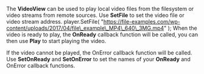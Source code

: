 The **VideoView** can be used to play local video files from the filesystem or video streams from remote sources.
Use **SetFile** to set the video file or video stream address.
<js>player.SetFile( "https://file-examples.com/wp-content/uploads/2017/04/file\_example\_MP4\_640\_3MG.mp4" );</js>
When the video is ready to play, the **OnReady** callback function will be called, you can then use **Play** to start playing the video.

If the video cannot be played, the OnError callback function will be called. Use **SetOnReady** and **SetOnError** to set the names of your **OnReady** and OnError callback functions.